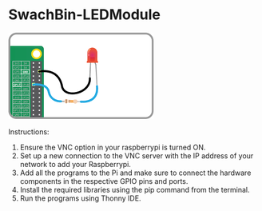 # SwachBin-LEDModule

![Logo](./images/raspberry_LED.png) 

Instructions:
1.	Ensure the VNC option in your raspberrypi is turned ON.
2.	Set up a new connection to the VNC server with the IP address of your network to add your Raspberrypi.
3.	Add all the programs to the Pi and make sure to connect the hardware components in the respective GPIO pins and ports.
4.	Install the required libraries using the pip command from the terminal.
5.	Run the programs using Thonny IDE.
